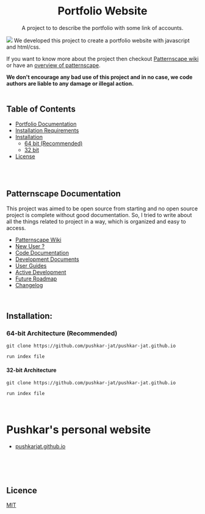<!-- PROJECT LOGO -->
<br />
<p align="center">
   
  <h1 align="center">Portfolio Website</h1>
  <p align="center">
    A project to to describe the portfolio with some link of accounts.
  </p>
</p>
 

<img src="screenshot.gif">      
We developed this project to create a portfolio website with javascript and html/css.  
      
If you want to know more about the project then checkout [Patternscape wiki](https://www.notion.so/atiqgauri/Patternscape-46cee07f3f6443628655cc1f48ca1e07) or have an [overview of patternscape](https://www.notion.so/atiqgauri/Project-Overview-f44b4344a919452aace7d8c99d206c5f). 

**We don't encourage any bad use of this project and in no case, we code authors are liable to any damage or illegal action.**
</br>
</br>

<!-- TABLE OF CONTENTS -->
## Table of Contents
* [Portfolio Documentation](#documentation)
* [Installation Requirements](#requirements)
* [Installation](#installation)
  * [64 bit (Recommended)](#64bit)
  * [32 bit](#32bit)
* [License](#license)
</br>
</br>


 

## Patternscape Documentation <i id="documentation"></i>
This project was aimed to be open source from starting and no open source project is complete without good documentation. So, I tried to write about all the things related to project in a way, which is organized and easy to access.       
  * [Patternscape Wiki](https://www.notion.so/atiqgauri/Patternscape-46cee07f3f6443628655cc1f48ca1e07)
  * [New User ?](https://www.notion.so/atiqgauri/New-User-a4f3448686724c5c9dcd0d91fe88817d)
  * [Code Documentation](https://www.notion.so/atiqgauri/Documentation-432add2c655d4ef2b58e6e275fb06369)
  * [Development Documents](https://www.notion.so/atiqgauri/Development-43cccfc464f94f51b8f5d5a39058ccfb)
  * [User Guides](https://www.notion.so/atiqgauri/User-Guides-c5e2f377a55448fba0dbc5aeb3ee7374)
  * [Active Development](https://www.notion.so/atiqgauri/2c5ddc430916417193c7e7b890a7266c?v=37fda3dbb2fb45408423e17e23cf2ab3)
  * [Future Roadmap](https://www.notion.so/atiqgauri/Future-development-goals-da6c32ff3ef840219c8e9ffb499224ac)
  * [Changelog](https://www.notion.so/atiqgauri/Patternscape-Changelog-efe215fa53aa4412aef4439753ae52cd)
</br>

 

## Installation: <i id="installation"></i>
### 64-bit Architecture (Recommended) <i id="64bit"></i>
```
git clone https://github.com/pushkar-jat/pushkar-jat.github.io
 
run index file
```
#### 32-bit Architecture <i id="32bit"></i>
```
git clone https://github.com/pushkar-jat/pushkar-jat.github.io
 
run index file
```
</br> 

# Pushkar's personal website
* [pushkarjat.github.io](http://pushkarjat.github.io/)
</br>
</br>
</br>

## Licence
[MIT](https://github.com/Pushkarjat/pushkarjat.github.io/blob/master/LICENSE)
